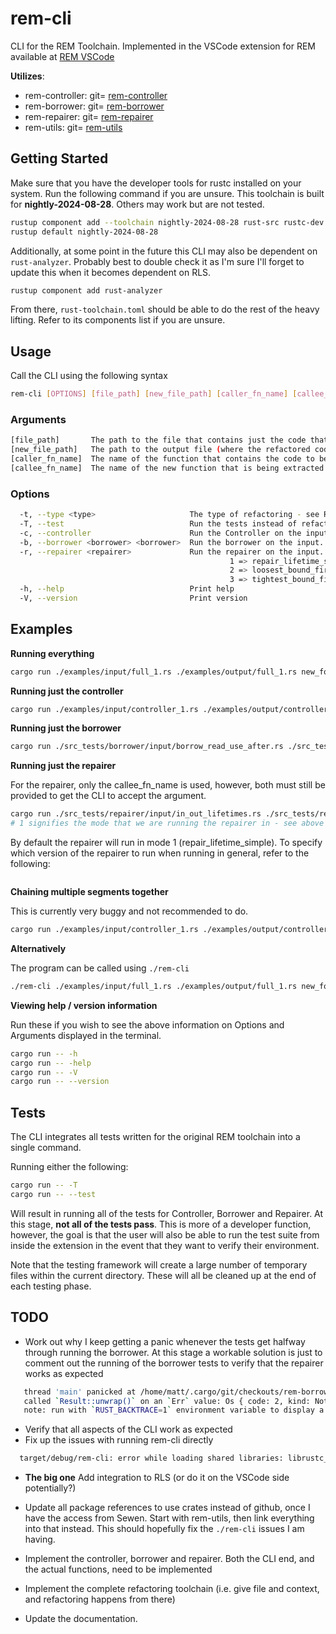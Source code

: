 # rem-cli

CLI for the REM Toolchain. Implemented in the VSCode extension for REM available at
[REM VSCode](https://marketplace.visualstudio.com/items?itemName=MatthewBritton.remvscode&ssr=false#overview)

**Utilizes**:

- rem-controller: git= [rem-controller](https://github.com/RuleBrittonica/rem-controller)
- rem-borrower: git= [rem-borrower](https://github.com/RuleBrittonica/rem-borrower)
- rem-repairer: git= [rem-repairer](https://github.com/RuleBrittonica/rem-repairer)
- rem-utils: git= [rem-utils](https://github.com/RuleBrittonica/rem-utils)

## Getting Started

Make sure that you have the developer tools for rustc installed on your system.
Run the following command if you are unsure. This toolchain is built for
**nightly-2024-08-28**. Others may work but are not tested.

```bash
rustup component add --toolchain nightly-2024-08-28 rust-src rustc-dev llvm-tools-preview
rustup default nightly-2024-08-28
```

Additionally, at some point in the future this CLI may also be dependent on
`rust-analyzer`. Probably best to double check it as I'm sure I'll forget to
update this when it becomes dependent on RLS.

```bash
rustup component add rust-analyzer
```

From there, `rust-toolchain.toml` should be able to do the rest of the heavy
lifting. Refer to its components list if you are unsure.

## Usage

Call the CLI using the following syntax

```bash
rem-cli [OPTIONS] [file_path] [new_file_path] [caller_fn_name] [callee_fn_name]
```

### Arguments

```bash
[file_path]       The path to the file that contains just the code that will be refactored
[new_file_path]   The path to the output file (where the refactored code ends up)
[caller_fn_name]  The name of the function that contains the code to be refactored
[callee_fn_name]  The name of the new function that is being extracted
```

### Options

```bash
  -t, --type <type>                     The type of refactoring - see README to learn what is currently supported. Leaving blank will run original REM extraction
  -T, --test                            Run the tests instead of refactoring. Ignores all other arguments
  -c, --controller                      Run the Controller on the input. Can be chained with borrower and repairer by adding their flags. Not specifying a flag is equivalent to -c -b -r
  -b, --borrower <borrower> <borrower>  Run the borrower on the input. Can be chaned with controller and repairer by adding their flags. Requires two additional arguments: `pre_extract_file_path` and `method_call_mut_file_path`.
  -r, --repairer <repairer>             Run the repairer on the input. Can be chained with controller and borrower by adding their flags. Requires the additional argument `repair_system`.
                                                 1 => repair_lifetime_simple
                                                 2 => loosest_bound_first
                                                 3 => tightest_bound_first
  -h, --help                            Print help
  -V, --version                         Print version
```

## Examples

**Running everything**

```bash
cargo run ./examples/input/full_1.rs ./examples/output/full_1.rs new_foo bar
```

**Running just the controller**

```bash
cargo run ./examples/input/controller_1.rs ./examples/output/controller_1.rs new_foo bar -c
```

**Running just the borrower**

```bash
cargo run ./src_tests/borrower/input/borrow_read_use_after.rs ./src_tests/borrower/output/borrow_read_use_after.rs new_foo bar -b src_tests/borrower/method_call_mut/borrow_read_use_after.rs src_tests/borrower/pre_extract/borrow_read_use_after.rs
```

**Running just the repairer**

For the repairer, only the callee_fn_name is used, however, both must still be
provided to get the CLI to accept the argument.

```bash
cargo run ./src_tests/repairer/input/in_out_lifetimes.rs ./src_tests/repairer/output/in_out_lifetimes.rs bar_extracted bar_extracted -r 1
# 1 signifies the mode that we are running the repairer in - see above documentation for different repairer modes.
```

By default the repairer will run in mode 1 (repair_lifetime_simple). To specify
which version of the repairer to run when running in general, refer to the
following:

```bash

```

**Chaining multiple segments together**

This is currently very buggy and not recommended to do.

```bash
cargo run ./examples/input/controller_1.rs ./examples/output/controller_borrower_1.rs new_foo bar -c -r
```

**Alternatively**

The program can be called using `./rem-cli`

```bash
./rem-cli ./examples/input/full_1.rs ./examples/output/full_1.rs new_foo bar
```

**Viewing help / version information**

Run these if you wish to see the above information on Options and Arguments
displayed in the terminal.

```bash
cargo run -- -h
cargo run -- -help
cargo run -- -V
cargo run -- --version
```

## Tests

The CLI integrates all tests written for the original REM toolchain into a
single command.

Running either the following:

```bash
cargo run -- -T
cargo run -- --test
```

Will result in running all of the tests for Controller, Borrower and Repairer.
At this stage, **not all of the tests pass**. This is more of a developer function,
however, the goal is that the user will also be able to run the test suite from
inside the extension in the event that they want to verify their environment.

Note that the testing framework will create a large number of temporary files
within the current directory. These will all be cleaned up at the end of each
testing phase.

## TODO

- Work out why I keep getting a panic whenever the tests get halfway through
  running the borrower. At this stage a workable solution is just to comment
  out the running of the borrower tests to verify that the repairer works as expected

```bash
   thread 'main' panicked at /home/matt/.cargo/git/checkouts/rem-borrower-c9dc79a7e6c71e4e/d760805/src/borrow.rs:1104:10:
   called `Result::unwrap()` on an `Err` value: Os { code: 2, kind: NotFound, message: "No such file or directory" }
   note: run with `RUST_BACKTRACE=1` environment variable to display a backtrace
```

- Verify that all aspects of the CLI work as expected
- Fix up the issues with running rem-cli directly

```bash
  target/debug/rem-cli: error while loading shared libraries: librustc_driver-6c98eb7349a51df2.so: cannot open shared object file: No such file or directory
```

- **The big one** Add integration to RLS (or do it on the VSCode side potentially?)

- Update all package references to use crates instead of github, once I have the
  access from Sewen. Start with rem-utils, then link everything into that
  instead. This should hopefully fix the `./rem-cli` issues I am having.

- Implement the controller, borrower and repairer. Both the CLI end, and the
  actual functions, need to be implemented

- Implement the complete refactoring toolchain (i.e. give file and context, and
  refactoring happens from there)

- Update the documentation.